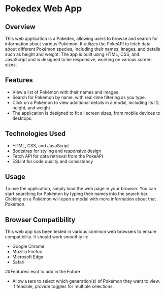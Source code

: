 # Pokedex Web App

## Overview

This web application is a Pokedex, allowing users to browse and search for information about various Pokémon. It utilizes the PokeAPI to fetch data about different Pokémon species, including their names, images, and details such as height and weight. The app is built using HTML, CSS, and JavaScript and is designed to be responsive, working on various screen sizes.

## Features

- View a list of Pokémon with their names and images.
- Search for Pokémon by name, with real-time filtering as you type.
- Click on a Pokémon to view additional details in a modal, including its ID, height, and weight.
- The application is designed to fit all screen sizes, from mobile devices to desktops.

## Technologies Used

- HTML, CSS, and JavaScript
- Bootstrap for styling and responsive design
- Fetch API for data retrieval from the PokeAPI
- ESLint for code quality and consistency

## Usage

To use the application, simply load the web page in your browser. You can start searching for Pokémon by typing their names into the search bar. Clicking on a Pokémon will open a modal with more information about that Pokémon.

## Browser Compatibility

This web app has been tested in various common web browsers to ensure compatibility. It should work smoothly in:

- Google Chrome
- Mozilla Firefox
- Microsoft Edge
- Safari

##Featuresi esnt to add in the Future

- Allow users to select which generation(s) of Pokémon they want to view. If feasible, provide toggles for multiple selections.